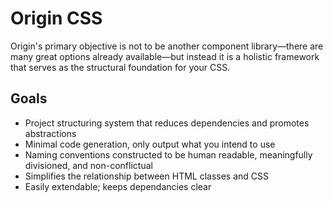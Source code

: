 # Origin CSS

Origin's primary objective is not to be another component library—there are many great options already available—but instead it is a holistic framework that serves as the structural foundation for your CSS.

## Goals

- Project structuring system that reduces dependencies and promotes abstractions
- Minimal code generation, only output what you intend to use
- Naming conventions constructed to be human readable, meaningfully divisioned, and non-conflictual
- Simplifies the relationship between HTML classes and CSS
- Easily extendable; keeps dependancies clear